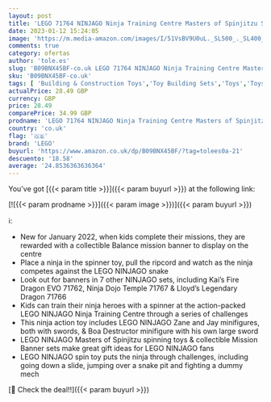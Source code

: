```yaml
---
layout: post
title: 'LEGO 71764 NINJAGO Ninja Training Centre Masters of Spinjitzu Spinner Playset  Kids Spinning Toy with Zane  Jay & Snake Minifigures  Collectible Banner Set'
date: 2023-01-12 15:24:05
image: 'https://m.media-amazon.com/images/I/51VsBV9U0uL._SL500_._SL400_.jpg'
comments: true
category: ofertas
author: 'tole.es'
slug: 'B09BNX45BF-co.uk LEGO 71764 NINJAGO Ninja Training Centre Masters of...'
sku: 'B09BNX45BF-co.uk'
tags: [ 'Building & Construction Toys','Toy Building Sets','Toys','Toys & Games','lego','🇬🇧', ]
actualPrice: 28.49 GBP
currency: GBP
price: 28.49
comparePrice: 34.99 GBP
prodname: 'LEGO 71764 NINJAGO Ninja Training Centre Masters of Spinjitzu Spinner Playset  Kids Spinning Toy with Zane  Jay & Snake Minifigures  Collectible Banner Set'
country: 'co.uk'
flag: '🇬🇧'
brand: 'LEGO'
buyurl: 'https://www.amazon.co.uk/dp/B09BNX45BF/?tag=tolees0a-21'
descuento: '18.58'
average: '24.8536363636364'
---
```


You've got [{{< param title >}}]({{< param buyurl >}}) at the following link:

[![{{< param prodname >}}]({{< param image >}})]({{< param buyurl >}})

ℹ️:

- New for January 2022, when kids complete their missions, they are rewarded with a collectible Balance mission banner to display on the centre
- Place a ninja in the spinner toy, pull the ripcord and watch as the ninja competes against the LEGO NINJAGO snake
- Look out for banners in 7 other NINJAGO sets, including Kai’s Fire Dragon EVO 71762, Ninja Dojo Temple 71767 & Lloyd’s Legendary Dragon 71766
- Kids can train their ninja heroes with a spinner at the action-packed LEGO NINJAGO Ninja Training Centre through a series of challenges
- This ninja action toy includes LEGO NINJAGO Zane and Jay minifigures, both with swords, & Boa Destructor minifigure with his own large sword
- LEGO NINJAGO Masters of Spinjitzu spinning toys & collectible Mission Banner sets make great gift ideas for LEGO NINJAGO fans
- LEGO NINJAGO spin toy puts the ninja through challenges, including going down a slide, jumping over a snake pit and fighting a dummy mech

[🛒 Check the deal!!]({{< param buyurl >}})
